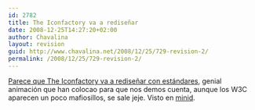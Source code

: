 ```yaml
---
id: 2782
title: The Iconfactory va a rediseñar
date: 2008-12-25T14:27:20+02:00
author: Chavalina
layout: revision
guid: http://www.chavalina.net/2008/12/25/729-revision-2/
permalink: /2008/12/25/729-revision-2/
---
```

<a href="http://www.iconfactory.com/" target="_blank">Parece que The Iconfactory va a rediseñar con estándares</a>, genial animación que han colocao para que nos demos cuenta, aunque los W3C aparecen un poco mafiosillos, se sale jeje. Visto en <a href="http://www.minid.net/2006/07/24/iconfactory-se-renueva/" target="_blank">minid</a>.